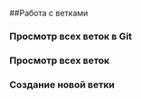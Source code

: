 ##Работа с ветками

### Просмотр всех веток в Git

### Просмотр всех веток

### Создание новой ветки
